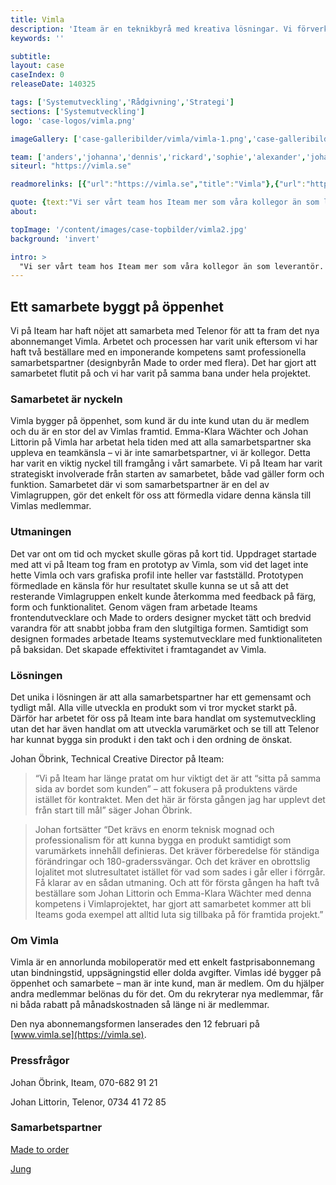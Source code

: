 ```yaml
---
title: Vimla
description: 'Iteam är en teknikbyrå med kreativa lösningar. Vi förverkligar dina idéer.'
keywords: ''

subtitle:
layout: case
caseIndex: 0
releaseDate: 140325

tags: ['Systemutveckling','Rådgivning','Strategi']
sections: ['Systemutveckling']
logo: 'case-logos/vimla.png'

imageGallery: ['case-galleribilder/vimla/vimla-1.png','case-galleribilder/vimla/vimla-2.png','case-galleribilder/vimla/vimla-3.png','case-galleribilder/vimla/vimla-4.png']

team: ['anders','johanna','dennis','rickard','sophie','alexander','johan']
siteurl: "https://vimla.se"

readmorelinks: [{"url":"https://vimla.se","title":"Vimla"},{"url":"https://www.youtube.com/watch?v=hJ472LXXaaM","title":"Vimla - Så här funkar det"},{"url":"http://www.madetoorder.se","title":"Made to Order"}, {"url":"http://www.jungrelations.se","title":"Jung Relations"}]

quote: {text:"Vi ser vårt team hos Iteam mer som våra kollegor än som leverantör. Istället för att vi ställer krav som Iteam utför så jobbar vi tillsammans och sätter alla funktioner och lösningar för siten. Det har gjort att vi kommit mycket längre än vad vi skulle gjort annars", by:"Johan Littorin, intiativtagare och affärsansvarig för Vimla"}
about:

topImage: '/content/images/case-topbilder/vimla2.jpg'
background: 'invert'

intro: >
  "Vi ser vårt team hos Iteam mer som våra kollegor än som leverantör. Istället för att vi ställer krav som Iteam utför så jobbar vi tillsammans och sätter alla funktioner och lösningar för siten."
---
```


## Ett samarbete byggt på öppenhet

Vi på Iteam har haft nöjet att samarbeta med Telenor för att ta fram det nya abonnemanget Vimla. Arbetet och processen har varit unik eftersom vi har haft två beställare med en imponerande kompetens samt professionella samarbetspartner (designbyrån Made to order med flera). Det har gjort att samarbetet flutit på och vi har varit på samma bana under hela projektet.

### Samarbetet är nyckeln
Vimla bygger på öppenhet, som kund är du inte kund utan du är medlem och du är en stor del av Vimlas framtid.
Emma-Klara Wächter och Johan Littorin på Vimla har arbetat hela tiden med att alla samarbetspartner ska uppleva en teamkänsla – vi är inte samarbetspartner, vi är kollegor. Detta har varit en viktig nyckel till framgång i vårt samarbete. Vi på Iteam har varit strategiskt involverade från starten av samarbetet, både vad gäller form och funktion.
Samarbetet där vi som samarbetspartner är en del av Vimlagruppen, gör det enkelt för oss att förmedla vidare denna känsla till Vimlas medlemmar.

### Utmaningen
Det var ont om tid och mycket skulle göras på kort tid. Uppdraget startade med att vi på Iteam tog fram en prototyp av Vimla, som vid det laget inte hette Vimla och vars grafiska profil inte heller var fastställd.
Prototypen förmedlade en känsla för hur resultatet skulle kunna se ut så att det resterande Vimlagruppen enkelt kunde återkomma med feedback på färg, form och funktionalitet.
Genom vägen fram arbetade Iteams frontendutvecklare och Made to orders designer mycket tätt och bredvid varandra för att snabbt jobba fram den slutgiltiga formen. Samtidigt som designen formades arbetade Iteams systemutvecklare med funktionaliteten på baksidan. Det skapade effektivitet i framtagandet av Vimla.

### Lösningen
Det unika i lösningen är att alla samarbetspartner har ett gemensamt och tydligt mål. Alla ville utveckla en produkt som vi tror mycket starkt på. Därför har arbetet för oss på Iteam inte bara handlat om systemutveckling utan det har även handlat om att utveckla varumärket och se till att Telenor har kunnat bygga sin produkt i den takt och i den ordning de önskat.

Johan Öbrink, Technical Creative Director på Iteam:
> “Vi på Iteam har länge pratat om hur viktigt det är att “sitta på samma sida av bordet som kunden” – att fokusera på produktens värde istället för kontraktet. Men det här är första gången jag har upplevt det från start till mål” säger Johan Öbrink.

> Johan fortsätter “Det krävs en enorm teknisk mognad och professionalism för att kunna bygga en produkt samtidigt som varumärkets innehåll definieras. Det kräver förberedelse för ständiga förändringar och 180-graderssvängar. Och det kräver en obrottslig lojalitet mot slutresultatet istället för vad som sades i går eller i förrgår. Få klarar av en sådan utmaning. Och att för första gången ha haft två beställare som Johan Littorin och Emma-Klara Wächter med denna kompetens i Vimlaprojektet, har gjort att samarbetet kommer att bli Iteams goda exempel att alltid luta sig tillbaka på för framtida projekt.”

### Om Vimla
Vimla är en annorlunda mobiloperatör med ett enkelt fastprisabonnemang utan bindningstid, uppsägningstid eller dolda avgifter. Vimlas idé bygger på öppenhet och samarbete – man är inte kund, man är medlem. Om du hjälper andra medlemmar belönas du för det. Om du rekryterar nya medlemmar, får ni båda rabatt på månadskostnaden så länge ni är medlemmar.

Den nya abonnemangsformen lanserades den 12 februari på [www.vimla.se](https://vimla.se).

### Pressfrågor
Johan Öbrink, Iteam, 070-682 91 21

Johan Littorin, Telenor, 0734 41 72 85

### Samarbetspartner
[Made to order](http://www.madetoorder.se)

[Jung](http://www.jungrelations.se)